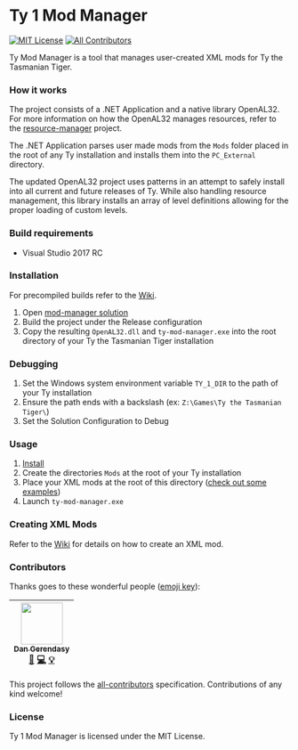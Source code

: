 # Ty 1 Mod Manager
[![MIT License](https://img.shields.io/npm/l/eslint-find-rules.svg?style=flat-square)](http://opensource.org/licenses/MIT)
[![All Contributors](https://img.shields.io/badge/all_contributors-1-orange.svg?style=flat-square)](#contributors)

Ty Mod Manager is a tool that manages user-created XML mods for Ty the Tasmanian Tiger.

### How it works
The project consists of a .NET Application and a native library OpenAL32. For more information on how the OpenAL32 manages resources, refer to the [resource-manager](../resource-manager) project.

The .NET Application parses user made mods from the `Mods` folder placed in the root of any Ty installation and installs them into the `PC_External` directory.

The updated OpenAL32 project uses patterns in an attempt to safely install into all current and future releases of Ty. While also handling resource management, this library installs an array of level definitions allowing for the proper loading of custom levels.

### Build requirements
* Visual Studio 2017 RC

### Installation
For precompiled builds refer to the [Wiki](https://github.com/Dnawrkshp/ty-1-tools/wiki/Install).

1. Open [mod-manager solution](mod-manager.sln)
2. Build the project under the Release configuration
3. Copy the resulting `OpenAL32.dll` and `ty-mod-manager.exe` into the root directory of your Ty the Tasmanian Tiger installation

### Debugging
1. Set the Windows system environment variable `TY_1_DIR` to the path of your Ty installation
2. Ensure the path ends with a backslash (ex: `Z:\Games\Ty the Tasmanian Tiger\`)
3. Set the Solution Configuration to Debug

### Usage
1. [Install](#installation)
2. Create the directories `Mods` at the root of your Ty installation
3. Place your XML mods at the root of this directory ([check out some examples](Examples))
4. Launch `ty-mod-manager.exe`

### Creating XML Mods
Refer to the [Wiki](wiki) for details on how to create an XML mod.

### Contributors
Thanks goes to these wonderful people ([emoji key](https://github.com/kentcdodds/all-contributors#emoji-key)):

<!-- ALL-CONTRIBUTORS-LIST:START - Do not remove or modify this section -->
| [<img src="https://avatars0.githubusercontent.com/u/2020854?v=3" width="75px;"/><br /><sub>Dan Gerendasy</sub>](https://www.github.com/Dnawrkshp)<br />[📖](https://www.github.com/Dnawrkshp/ty-1-tools/commits?author=Dnawrkshp) [💻](https://www.github.com/Dnawrkshp/ty-1-tools/commits?author=Dnawrkshp) [💡](https://github.com/Dnawrkshp/ty-1-tools/tree/master/mod-manager/Examples)
| :---: |
<!-- ALL-CONTRIBUTORS-LIST:END -->

This project follows the [all-contributors](https://github.com/kentcdodds/all-contributors) specification. Contributions of any kind welcome!

### License
Ty 1 Mod Manager is licensed under the MIT License.

